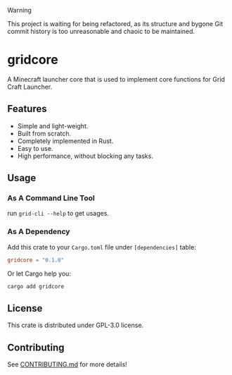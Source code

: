 > [!WARNING]
> This project is waiting for being refactored, as its structure and bygone Git
> commit history is too unreasonable and chaoic to be maintained.

# gridcore

A Minecraft launcher core that is used to implement core functions for Grid
Craft Launcher.

## Features

- Simple and light-weight.
- Built from scratch.
- Completely implemented in Rust.
- Easy to use.
- High performance, without blocking any tasks.

## Usage

### As A Command Line Tool

run `grid-cli --help` to get usages.

### As A Dependency

Add this crate to your `Cargo.toml` file under `[dependencies]` table:

```toml
gridcore = "0.1.0"
```

Or let Cargo help you:

```bash
cargo add gridcore
```

## License

This crate is distributed under GPL-3.0 license.

## Contributing

See [CONTRIBUTING.md](CONTRIBUTING.md) for more details!
